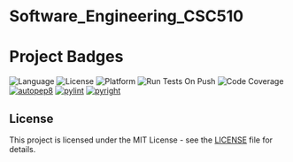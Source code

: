 # Software_Engineering_CSC510


# Project Badges

![Language](https://img.shields.io/badge/language-Python-blue)
![License](https://img.shields.io/badge/license-MIT-green)
![Platform](https://img.shields.io/badge/platform-Linux-yellow)
![Run Tests On Push](https://github.com/CSC510-Team-Wise-Vilkomir-Sykes/Software_engineering_CSC510/actions/workflows/python-app.yml/badge.svg)
![Code Coverage](https://github.com/CSC510-Team-Wise-Vilkomir-Sykes/Software_engineering_CSC510/actions/workflows/code_coverage.yml/badge.svg)
[![autopep8](https://github.com/CSC510-Team-Wise-Vilkomir-Sykes/Software_engineering_CSC510/actions/workflows/autopep8.yml/badge.svg)](https://github.com/CSC510-Team-Wise-Vilkomir-Sykes/Software_engineering_CSC510/actions/workflows/autopep8.yml)
[![pylint](https://github.com/CSC510-Team-Wise-Vilkomir-Sykes/Software_engineering_CSC510/actions/workflows/pylint.yml/badge.svg)](https://github.com/CSC510-Team-Wise-Vilkomir-Sykes/Software_engineering_CSC510/actions/workflows/pylint.yml)
[![pyright](https://github.com/CSC510-Team-Wise-Vilkomir-Sykes/Software_engineering_CSC510/actions/workflows/pyright.yml/badge.svg)](https://github.com/CSC510-Team-Wise-Vilkomir-Sykes/Software_engineering_CSC510/actions/workflows/pyright.yml)


## License

This project is licensed under the MIT License - see the [LICENSE](LICENSE.md) file for details.
